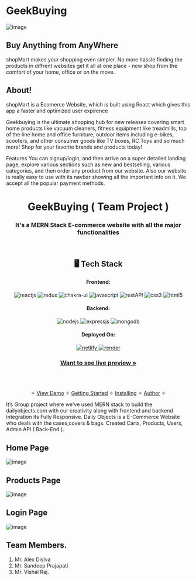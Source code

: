 # GeekBuying
![image](https://github.com/Alexfp05405/stupendous-moon-1161/assets/107488954/dd19d835-bdbc-42cc-a0a7-0088fb161a69)


## Buy Anything from AnyWhere
shopMart makes your shopping even simpler. No more hassle finding the products in diffrent websites get it all at one place - now shop from the comfort of your home, office or on the move.

## About!
shopMart is a Ecomerce Website, which is built using React which gives this app a faster and optimized user expirence

Geekbuying is the ultimate shopping hub for new releases covering smart home products like vacuum cleaners, fitness equipment like treadmills, top of the line home and office furniture, outdoor items including e-bikes, scooters, and other consumer goods like TV boxes, RC Toys and so much more! Shop for your favorite brands and products today!

Features
You can signup/login, and then arrive on a super detailed landing page, explore various sections such as new and bestselling, various categories, and then order any product from our website. Also our website is really easy to use with its navbar showing all the important info on it. We accept all the popular payment methods.


<h1 align="center">GeekBuying ( Team Project )</h1>

<h3 align="center">It's a MERN Stack E-commerce website with all the major functionalities</h3>

<br />


<h2 align="center">🖥️ Tech Stack</h2>

<h4 align="center">Frontend:</h4>

<p align="center">
  <img src="https://img.shields.io/badge/React-20232A?style=for-the-badge&logo=react&logoColor=61DAFB" alt="reactjs" />
  <img src="https://img.shields.io/badge/Redux-593D88?style=for-the-badge&logo=redux&logoColor=white" alt="redux" />
  <img src="https://img.shields.io/badge/Chakra%20UI-3bc7bd?style=for-the-badge&logo=chakraui&logoColor=white" alt="chakra-ui" />
  <img src="https://img.shields.io/badge/JavaScript-323330?style=for-the-badge&logo=javascript&logoColor=F7DF1E" alt="javascript" />
  <img src="https://img.shields.io/badge/Rest_API-02303A?style=for-the-badge&logo=react-router&logoColor=white" alt="restAPI" />
  <img src="https://img.shields.io/badge/CSS3-1572B6?style=for-the-badge&logo=css3&logoColor=white" alt="css3" />
  <img src="https://img.shields.io/badge/HTML5-E34F26?style=for-the-badge&logo=html5&logoColor=white" alt="html5" />
</p>


<h4 align="center">Backend:</h4>

<p align="center">
  <img src="https://img.shields.io/badge/Node.js-339933?style=for-the-badge&logo=nodedotjs&logoColor=white" alt="nodejs" />
  <img src="https://img.shields.io/badge/Express.js-000000?style=for-the-badge&logo=express&logoColor=white" alt="expressjs" />
  <img src="https://img.shields.io/badge/MongoDB-4EA94B?style=for-the-badge&logo=mongodb&logoColor=white" alt="mongodb" />

</p>



<h4 align="center">Deployed On:</h4>

<p align="center">
<a href="https://cool-maamoul-e2db46.netlify.app">
  <img src="https://img.shields.io/badge/Netlify-00C7B7?style=for-the-badge&logo=netlify&logoColor=white" alt="netlify" />
</a>  
<a href="">
  <img src="https://img.shields.io/badge/render-5458F6?style=for-the-badge&logo=render&logoColor=white" alt="render" />
  </a>
</p>

<h3 align="center"><a href="https://cool-maamoul-e2db46.netlify.app/"><strong>Want to see live preview »</strong></a></h3>


<br />

<p align="center">
  <br />&#10023;
  <a href="https://cool-maamoul-e2db46.netlify.app/">View Demo</a> &#10023;
  <a href="#Getting-Started">Getting Started</a> &#10023; 
  <a href="#Install">Installing</a> &#10023;
  <a href="#Contact">Author</a> &#10023;
</p>

It’s Group project where we've used MERN stack to build the dailyobjects.com with our creativity along with frontend and backend integration
its Fully Responsive. Daily Objects is a E-Commerce Website who deals with the cases,covers & bags. Created Carts, Products, Users, Admin API ( Back-End ).

## Home Page
![image](https://github.com/Alexfp05405/stupendous-moon-1161/assets/107488954/fbb454f4-74fd-4e1f-8e0d-fe88922e7fcf)

## Products Page
![image](https://github.com/Alexfp05405/stupendous-moon-1161/assets/107488954/6a92cf71-5462-4b77-acc6-e2dfb3c10a77)



## Login Page
![image](https://github.com/Alexfp05405/stupendous-moon-1161/assets/107488954/89d7607c-b542-4c91-8dc5-f11ad84cc8b3)




## Team Members.
1.	Mr. Alex Dislva 
2.	Mr. Sandeep Prajapati
3.	Mr. Vishal Raj.



